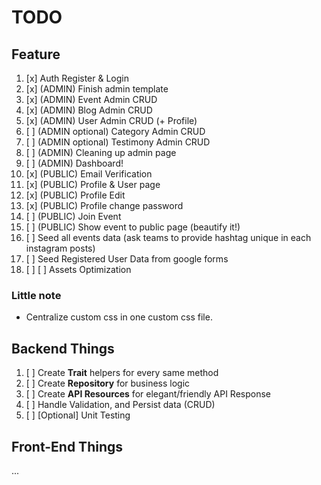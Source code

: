 # TODO

## Feature

1. [x] Auth Register & Login
2. [x] (ADMIN) Finish admin template
3. [x] (ADMIN) Event Admin CRUD
4. [x] (ADMIN) Blog Admin CRUD
5. [x] (ADMIN) User Admin CRUD (+ Profile)
6. [ ] (ADMIN optional) Category Admin CRUD
7. [ ] (ADMIN optional) Testimony Admin CRUD
8. [ ] (ADMIN) Cleaning up admin page
9. [ ] (ADMIN) Dashboard!
10. [x] (PUBLIC) Email Verification
11. [x] (PUBLIC) Profile & User page
12. [x] (PUBLIC) Profile Edit
13. [x] (PUBLIC) Profile change password
14. [ ] (PUBLIC) Join Event
15. [ ] (PUBLIC) Show event to public page (beautify it!)
16. [ ] Seed all events data (ask teams to provide hashtag unique in each instagram posts)
17. [ ] Seed Registered User Data from google forms
18. [ ] [ ] Assets Optimization


### Little note
- Centralize custom css in one custom css file.


## Backend Things

1. [ ] Create **Trait** helpers for every same method
2. [ ] Create **Repository** for business logic
3. [ ] Create **API Resources** for elegant/friendly API Response
4. [ ] Handle Validation, and Persist data (CRUD)
5. [ ] [Optional] Unit Testing

## Front-End Things

...